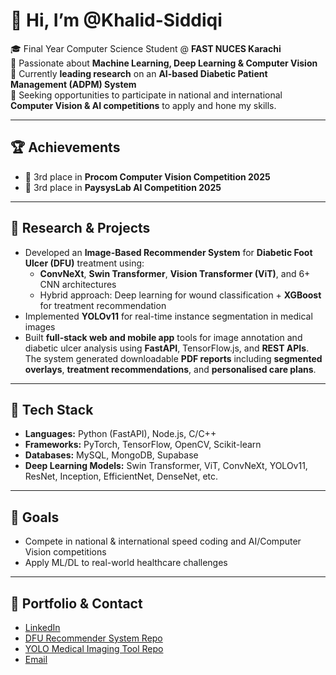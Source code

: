 # 👋 Hi, I’m @Khalid-Siddiqi

🎓 Final Year Computer Science Student @ **FAST NUCES Karachi**  
🧠 Passionate about **Machine Learning, Deep Learning & Computer Vision**  
💼 Currently **leading research** on an **AI-based Diabetic Patient Management (ADPM) System**  
🎯 Seeking opportunities to participate in national and international **Computer Vision & AI competitions** to apply and hone my skills.

---

## 🏆 Achievements

- 🥉 3rd place in **Procom Computer Vision Competition 2025**  
- 🥉 3rd place in **PaysysLab AI Competition 2025**

---

## 🔬 Research & Projects

- Developed an **Image-Based Recommender System** for **Diabetic Foot Ulcer (DFU)** treatment using:
  - **ConvNeXt**, **Swin Transformer**, **Vision Transformer (ViT)**, and 6+ CNN architectures  
  - Hybrid approach: Deep learning for wound classification + **XGBoost** for treatment recommendation
- Implemented **YOLOv11** for real-time instance segmentation in medical images
- Built **full-stack web and mobile app** tools for image annotation and diabetic ulcer analysis using **FastAPI**, TensorFlow.js, and **REST APIs**. The system generated downloadable **PDF reports** including **segmented overlays**, **treatment recommendations**, and **personalised care plans**.

---

## 🧰 Tech Stack

- **Languages:** Python (FastAPI), Node.js, C/C++  
- **Frameworks:** PyTorch, TensorFlow, OpenCV, Scikit-learn  
- **Databases:** MySQL, MongoDB, Supabase  
- **Deep Learning Models:** Swin Transformer, ViT, ConvNeXt, YOLOv11, ResNet, Inception, EfficientNet, DenseNet, etc.

---

## 🎯 Goals

- Compete in national & international speed coding and AI/Computer Vision competitions  
- Apply ML/DL to real-world healthcare challenges

---

## 🔗 Portfolio & Contact

- [LinkedIn](https://www.linkedin.com/in/khalid-khurshid-siddiqui-b0b827238/)  
- [DFU Recommender System Repo](https://github.com/Khalid-Siddiqi/Image-Based-Recommender-System-for-Personalized-Diabetic-Foot-Ulcer-Treatment-Using-Deep-Learning)  
- [YOLO Medical Imaging Tool Repo](https://github.com/Khalid-Siddiqi/DFU-Detection-Segmentation-with-YOLOv11-Full-Stack-Mobile-Deployment)  
- [Email](mailto:khalid20031016@gmail.com)
